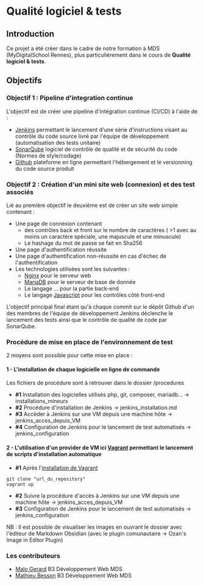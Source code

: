 # Qualité logiciel & tests

## Introduction

Ce projet a été créer dans le cadre de notre formation à MDS (MyDigitalSchool Rennes), plus particulièrement dans le cours de **Qualité logiciel & tests**.

## Objectifs

### Objectif 1 : Pipeline d'integration continue

L'objectif est de créer une pipeline d'intégration continue (CI/CD) à l'aide de :

- [Jenkins](https://www.jenkins.io/) permettant le lancement d'une série d'instructions visant au contrôle du code source livré par l'équipe de développement (automatisation des tests unitaire)
- [SonarQube](https://www.sonarqube.org/) logiciel de contrôle de qualité et de sécurité du code (Normes de style/codage)
- [Github](https://github.com) plateforme en ligne permettant l'hébergement et le versionning du code source produit

### Objectif 2 : Création d'un mini site web (connexion) et des test associés

Lié au première objectif le deuxième est de créer un site web simple contenant :

- Une page de connexion contenant
  - des contrôles back et front sur le nombre de caractères ( >1 avec au moins un caractère spéciale, une majuscule et une minuscule)
  - Le hashage du mot de passe se fait en Sha256
- Une page d'authentification réussite
- Une page d'authentification non-réussite en cas d'échec de l'authentification
- Les technologies utilisées sont les suivantes :
  - [Nginx](https://www.nginx.com/) pour le serveur web
  - [MariaDB](https://mariadb.com/fr/) pour le serveur de base de donnée
  - Le langage ... pour la partie back-end
  - Le langage [Javascript](https://developer.mozilla.org/fr/docs/Web/JavaScript) pour les contrôles côté front-end

L'objectif principal final étant qu'à chaque commit sur le dépôt Github d'un des membres de l'équipe de développement Jenkins déclenche le lancement des tests ainsi que le contrôle de qualité de code par SonarQube.

### Procédure de mise en place de l'environnement de test

2 moyens sont possible pour cette mise en place :

#### 1 - L'installation de chaque logicielle en ligne de commande

Les fichiers de procédure sont à retrouver dans le dossier /procedures

- **#1** Installation des logicielles utilisés php, git, composer, mariadb... -> installations_mineurs
- **#2** Procédure d'installation de Jenkins -> jenkins_installation.md
- **#3** Accèder à Jenkins sur une VM depuis une machine hôte -> jenkins_acces_depuis_VM
- **#4** Configuration de Jenkins pour le lancement de test automatisés -> jenkins_configuration

#### 2 - L'utilisation d'un provider de VM ici [Vagrant](https://www.vagrantup.com) permettant le lancement de scripts d'installation automatique

- **#1** Après l'[installation de Vagrant](https://www.vagrantup.com/downloads)

```shell
git clone "url_du_repository"
vagrant up
```

- **#2** Suivre la procédure d'accès à Jenkins sur une VM depuis une machine hôte -> jenkins_acces_depuis_VM
- **#3** Configuration de Jenkins pour le lancement de test automatisés -> jenkins_configuration

NB : Il est possible de visualiser les images en ouvrant le dossier avec l'éditeur de Markdown Obsidian (avec le plugin comunautaire -> Ozan's Image in Editor Plugin)

### Les contributeurs

- [Malo Gerard](https://github.com/MaloGerardMDS) B3 Développement Web MDS
- [Mathieu Besson](https://github.com/MathieuBesson/) B3 Développement Web MDS
